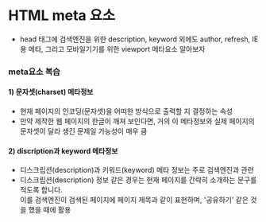 # HTML meta 요소
-  head 태그에 검색엔진을 위한 description, keyword 외에도 author, refresh, IE용 메타, 그리고 모바일기기를 위한 viewport 메타요소 알아보자
### meta요소 복습
#### 1)  문자셋(charset) 메타정보
- 현재 페이지의 인코딩(문자셋)을 어떠한 방식으로 출력할 지 결정하는 속성
- 만약 제작한 웹 페이지의 한글이 깨져 보인다면, 거의 이 메타정보와 실제 페이지의 문자셋이 달라 생긴 문제일 가능성이 매우 큼
#### 2) discription과 keyword 메타정보
- 디스크립션(description)과 키워드(keyword) 메타 정보는 주로 검색엔진과 관련
- 디스크립션(description) 정보 같은 경우는 현재 페이지를 간략히 소개하는 문구를 적도록 합니다. <br/>이를 검색엔진이 검색된 페이지에 페이지 제목과 같이 표현하며, '공유하기' 같은 것을 했을 때에 활용
